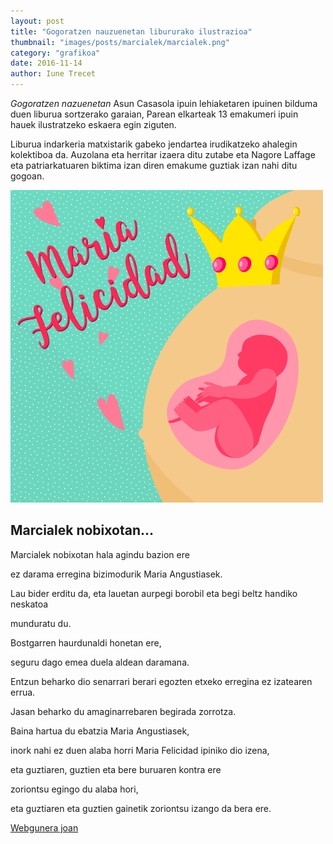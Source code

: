 ```yaml
---
layout: post
title: "Gogoratzen nauzuenetan libururako ilustrazioa"
thumbnail: "images/posts/marcialek/marcialek.png"
category: "grafikoa"
date: 2016-11-14
author: Iune Trecet
---
```


*Gogoratzen nazuenetan* Asun Casasola ipuin lehiaketaren ipuinen bilduma duen liburua sortzerako garaian, Parean elkarteak 13 emakumeri ipuin hauek ilustratzeko eskaera egin ziguten.

Liburua indarkeria matxistarik gabeko jendartea irudikatzeko ahalegin kolektiboa da. Auzolana eta herritar izaera ditu
zutabe eta Nagore Laffage eta patriarkatuaren biktima izan diren emakume guztiak izan nahi ditu gogoan.

<img src="/images/posts/marcialek/marcialek.jpg" alt="Marcialek">

Marcialek nobixotan...
----------------------

Marcialek nobixotan hala agindu bazion ere

ez darama erregina bizimodurik Maria Angustiasek.

Lau bider erditu da, eta lauetan aurpegi borobil eta begi beltz handiko neskatoa 

munduratu du.

Bostgarren haurdunaldi honetan ere,

seguru dago emea duela aldean daramana.

Entzun beharko dio senarrari berari egozten etxeko erregina ez izatearen errua.

Jasan beharko du amaginarrebaren begirada zorrotza.

Baina hartua du ebatzia Maria Angustiasek,

inork nahi ez duen alaba horri Maria Felicidad ipiniko dio izena,

eta guztiaren, guztien eta bere buruaren kontra ere

zoriontsu egingo du alaba hori,

eta guztiaren eta guztien gainetik zoriontsu izango da bera ere.

<a class="goProject {{ page.category }}" href="https://gogoratzennauzenetan.eus">Webgunera joan</a>
